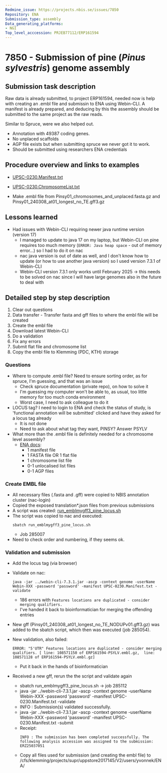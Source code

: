 ```yaml
---
Redmine_issue: https://projects.nbis.se/issues/7850
Repository: ENA
Submission_type: assembly
Data_generating_platforms:
- NGI
Top_level_acccession: PRJEB77112/ERP161594
---
```


# 7850 - Submission of pine (*Pinus sylvestris*) genome assembly

## Submission task description
Raw data is already submitted, to project ERP161594, needed now is help with creating an .embl file and submissin to ENA using Webin-CLI. A manifest is already prepared, and deducing by this the assembly should be submitted to the same project as the raw reads.

Similar to Spruce, were we also helped out.

* Annotation with 49387 coding genes.
* No unplaced scaffolds
* AGP file exists but when submitting spruce we never got it to work.
* Should be submitted using researchers ENA credentials

## Procedure overview and links to examples

* [UPSC-0230.Manifest.txt](./data/UPSC-0230.Manifest.txt)
* [UPSC-0230.ChromosomeList.txt](./data/UPSC-0230.ChromosomeList.txt)

* Make .embl file from Pinsy01_chromosomes_and_unplaced.fasta.gz and Pinsy01_240308_at01_longest_no_TE.gff3.gz

## Lessons learned
* Had issues with Webin-CLI requiring newer java runtime version (version 17) 
    * I managed to update to java 17 on my laptop, but Webin-CLI on pine requires too much memory (`ERROR: Java heap space` - out of memory error...) so I had to do it on nac
    * nac java version is out of date as well, and I don't know how to update (or how to use another java version) so I used version 7.3.1 of Webin-CLI
    * Webin-CLI version 7.3.1 only works until February 2025 -> this needs to be solved on nac since I will have large genomes also in the future to deal with

## Detailed step by step description
1. Clear out questions
1. Data transfer - Transfer fasta and gff files to where the embl file will be created
1. Create the embl file
1. Download latest Webin-CLI
1. Do a validation
1. Fix any errors
1. Submit flat file and chromosome list
1. Copy the embl file to Klemming (PDC, KTH) storage

### Questions
* Where to compute .embl file? Need to ensure sorting order, as for spruce, I'm guessing, and that was an issue
    * Check spruce documentation (private repo), on how to solve it
    * I'm guessing my computer won't be able to, as usual, too little memory for too much conda environment
    * Worst case, I need to ask colleague to do it
* LOCUS tag? I need to login to ENA and check the status of study, is 'functional annotation will be submitted' clicked and have they asked for a locus tag already
    * It is not done
    * Need to ask about what tag they want, PINSY? Answer PSYLV
* What more than the .embl file is definitely needed for a chromosome level assembly?
    * [ENA docs](https://ena-docs.readthedocs.io/en/latest/submit/assembly/genome.html#chromosome-assembly):
        *    1 manifest file
        *    1 FASTA file OR 1 flat file
        *    1 chromosome list file
        *    0-1 unlocalised list files
        *    0-1 AGP files

### Create EMBL file
* All necessary files (.fasta and .gff) were copied to NBIS annotation cluster (nac-login)
* Copied the exposed translation*.json files from previous submissions
* A script was created: [run_emblmygff3_pine_locus.sh](./scripts/run_emblmygff3_pine_locus.sh)
* The script was copied to nac and executed:
    ```
    sbatch run_emblmygff3_pine_locus.sh
    ```
    * Job 285007
* Need to check order and numbering, if they seems ok.

### Validation and submission
* Add the locus tag (via browser)
* Validate on nac:
    ```
    java -jar ../webin-cli-7.3.1.jar -ascp -context genome -userName Webin-XXX -password 'password' -manifest UPSC-0230.Manifest.txt -validate
    ```
    * 186 errors with `Features locations are duplicated - consider merging qualifiers.`
    * I've handed it back to bioinformatician for merging the offending entries
* New gff (Pinsy01_240308_at01_longest_no_TE_NODUPv01.gff3.gz) was added to the sbatch script, which then was executed (job 285054).
* New validation, also failed:
    ```
    ERROR: "5'UTR" Features locations are duplicated - consider merging qualifiers. [ line: 108571150 of ERP161594-PSYLV.embl.gz,  line: 108571128 of ERP161594-PSYLV.embl.gz]
    ```
    * Put it back in the hands of bioinformatician

* Received a new gff, rerun the the script and validate again
    * sbatch run_emblmygff3_pine_locus.sh -> job 285112
    * java -jar ../webin-cli-7.3.1.jar -ascp -context genome -userName Webin-XXX -password 'password' -manifest UPSC-0230.Manifest.txt -validate
    * INFO : Submission(s) validated successfully.
    * java -jar ../webin-cli-7.3.1.jar -ascp -context genome -userName Webin-XXX -password 'password' -manifest UPSC-0230.Manifest.txt -submit
    * Receipt:
        ```
        INFO : The submission has been completed successfully. The following analysis accession was assigned to the submission: ERZ25037051
        ```
    * Copy all files used for submission (and creating the embl file) to /cfs/klemming/projects/supr/uppstore2017145/V2/users/yvonnek/ENA/
